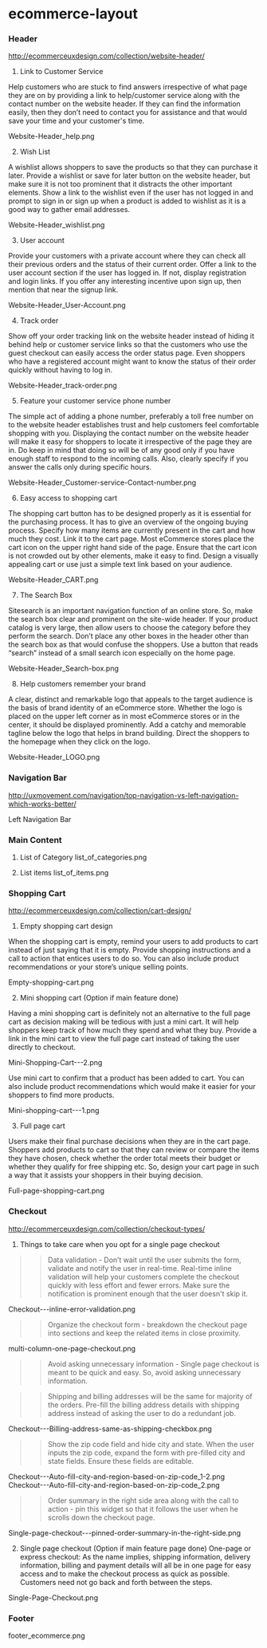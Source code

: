 # ecommerce-layout

### Header
http://ecommerceuxdesign.com/collection/website-header/
1. Link to Customer Service

Help customers who are stuck to find answers irrespective of what page they are on by providing a link to help/customer service along with the contact number on the website header. If they can find the information easily, then they don’t need to contact you for assistance and that would save your time and your customer's time. 

Website-Header_help.png


2. Wish List

A wishlist allows shoppers to save the products so that they can purchase it later. Provide a wishlist or save for later button on the website header, but make sure it is not too prominent that it distracts the other important elements. Show a link to the wishlist even if the user has not logged in and prompt to sign in or sign up when a product is added to wishlist as it is a good way to gather email addresses. 

Website-Header_wishlist.png


3. User account

Provide your customers with a private account where they can check all their previous orders and the status of their current order. Offer a link to the user account section if the user has logged in. If not, display registration and login links. If you offer any interesting incentive upon sign up, then mention that near the signup link.

Website-Header_User-Account.png



4. Track order

Show off your order tracking link on the website header instead of hiding it behind help or customer service links so that the customers who use the guest checkout can easily access the order status page. Even shoppers who have a registered account might want to know the status of their order quickly without having to log in.

Website-Header_track-order.png



5. Feature your customer service phone number

The simple act of adding a phone number, preferably a toll free number on to the website header establishes trust and help customers feel comfortable shopping with you. Displaying the contact number on the website header will make it easy for shoppers to locate it irrespective of the page they are in. Do keep in mind that doing so will be of any good only if you have enough staff to respond to the incoming calls. Also, clearly specify if you answer the calls only during specific hours.

Website-Header_Customer-service-Contact-number.png


6. Easy access to shopping cart

The shopping cart button has to be designed properly as it is essential for the purchasing process. It has to give an overview of the ongoing buying process. Specify how many items are currently present in the cart and how much they cost. Link it to the cart page. Most eCommerce stores place the cart icon on the upper right hand side of the page. Ensure that the cart icon is not crowded out by other elements, make it easy to find. Design a visually appealing cart or use just a simple text link based on your audience.

Website-Header_CART.png


7. The Search Box

Sitesearch is an important navigation function of an online store. So, make the search box clear and prominent on the site-wide header. If your product catalog is very large, then allow users to choose the category before they perform the search. Don’t place any other boxes in the header other than the search box as that would confuse the shoppers. Use a button that reads “search” instead of a small search icon especially on the home page. 

Website-Header_Search-box.png


8. Help customers remember your brand

A clear, distinct and remarkable logo that appeals to the target audience is the basis of brand identity of an eCommerce store. Whether the logo is placed on the upper left corner as in most eCommerce stores or in the center, it should be displayed prominently. Add a catchy and memorable tagline below the logo that helps in brand building. Direct the shoppers to the homepage when they click on the logo.

Website-Header_LOGO.png


### Navigation Bar
http://uxmovement.com/navigation/top-navigation-vs-left-navigation-which-works-better/

Left Navigation Bar


### Main Content
1. List of Category
list_of_categories.png

2. List items
list_of_items.png


### Shopping Cart
http://ecommerceuxdesign.com/collection/cart-design/

1. Empty shopping cart design

When the shopping cart is empty, remind your users to add products to cart instead of just saying that it is empty. Provide shopping instructions and a call to action that entices users to do so. You can also include product recommendations or your store’s unique selling points.

Empty-shopping-cart.png


2. Mini shopping cart (Option if main feature done)

Having a mini shopping cart is definitely not an alternative to the full page cart as decision making will be tedious with just a mini cart. It will help shoppers keep track of how much they spend and what they buy. Provide a link in the mini cart to view the full page cart instead of taking the user directly to checkout. 

Mini-Shopping-Cart---2.png

Use mini cart to confirm that a product has been added to cart. You can also include product recommendations which would make it easier for your shoppers to find more products. 

Mini-shopping-cart---1.png


3. Full page cart

Users make their final purchase decisions when they are in the cart page. Shoppers add products to cart so that they can review or compare the items they have chosen, check whether the order total meets their budget or whether they qualify for free shipping etc. So, design your cart page in such a way that it assists your shoppers in their buying decision.

Full-page-shopping-cart.png



### Checkout
http://ecommerceuxdesign.com/collection/checkout-types/

1. Things to take care when you opt for a single page checkout

>> Data validation - Don’t wait until the user submits the form, validate and notify the user in real-time. Real-time inline validation will help your customers complete the checkout quickly with less effort and fewer errors. Make sure the notification is prominent enough that the user doesn't skip it. 

Checkout---inline-error-validation.png

>> Organize the checkout form - breakdown the checkout page into sections and keep the related items in close proximity. 

multi-column-one-page-checkout.png

>> Avoid asking unnecessary information - Single page checkout is meant to be quick and easy. So, avoid asking unnecessary information.

>> Shipping and billing addresses will be the same for majority of the orders. Pre-fill the billing address details with shipping address instead of asking the user to do a redundant job.

Checkout---Billing-address-same-as-shipping-checkbox.png

>> Show the zip code field and hide city and state. When the user inputs the zip code, expand the form with pre-filled city and state fields. Ensure these fields are editable. 

Checkout---Auto-fill-city-and-region-based-on-zip-code_1-2.png
Checkout---Auto-fill-city-and-region-based-on-zip-code_2.png


>> Order summary in the right side area along with the call to action - pin this widget so that it follows the user when he scrolls down the checkout page.

Single-page-checkout---pinned-order-summary-in-the-right-side.png


2. Single page checkout (Option if main feature page done)
One-page or express checkout: As the name implies, shipping information, delivery information, billing and payment details will all be in one page for easy access and to make the checkout process as quick as possible. Customers need not go back and forth between the steps. 

Single-Page-Checkout.png


### Footer

footer_ecommerce.png
